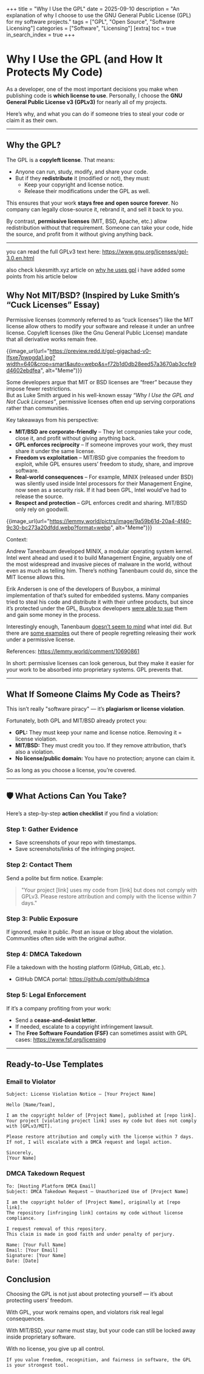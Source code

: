 +++
title = "Why I Use the GPL"
date = 2025-09-10
description = "An explanation of why I choose to use the GNU General Public License (GPL) for my software projects."
tags = ["GPL", "Open Source", "Software Licensing"]
categories = ["Software", "Licensing"]
[extra]
  toc = true
in_search_index = true
+++

# Why I Use the GPL (and How It Protects My Code)

As a developer, one of the most important decisions you make when publishing code is **which license to use**. Personally, I choose the **GNU General Public License v3 (GPLv3)** for nearly all of my projects.  

Here’s why, and what you can do if someone tries to steal your code or claim it as their own.  

---

## Why the GPL?
The GPL is a **copyleft license**. That means:

- Anyone can run, study, modify, and share your code.  
- But if they **redistribute** it (modified or not), they must:  
  - Keep your copyright and license notice.  
  - Release their modifications under the GPL as well.  

This ensures that your work **stays free and open source forever**. No company can legally close-source it, rebrand it, and sell it back to you.  

By contrast, **permissive licenses** (MIT, BSD, Apache, etc.) allow redistribution without that requirement. Someone can take your code, hide the source, and profit from it without giving anything back.  

---

you can read the full GPLv3 text here:
https://www.gnu.org/licenses/gpl-3.0.en.html

also check lukesmith.xyz article on
[why he uses gpl](https://lukesmith.xyz/articles/why-i-use-the-gpl-and-not-cuck-licenses/)
i have added some points from his article below 


## Why Not MIT/BSD? (Inspired by Luke Smith’s “Cuck Licenses” Essay)

Permissive licenses (commonly referred to as “cuck licenses”) like the MIT license allow others to modify your software and release it under an unfree license. Copyleft licenses (like the Gnu General Public License) mandate that all derivative works remain free.



{{image_url(url="https://preview.redd.it/gpl-gigachad-v0-lfsxe7pwpgda1.jpg?width=640&crop=smart&auto=webp&s=f72b1d0db28eed57a3670ab3ccfe9d4602ebdfea", alt="Meme")}}



Some developers argue that MIT or BSD licenses are “freer” because they impose fewer restrictions.  
But as Luke Smith argued in his well-known essay *“Why I Use the GPL and Not Cuck Licenses”*, permissive licenses often end up serving corporations rather than communities.  

Key takeaways from his perspective:  

- **MIT/BSD are corporate-friendly** – They let companies take your code, close it, and profit without giving anything back.  
- **GPL enforces reciprocity** – If someone improves your work, they must share it under the same license.  
- **Freedom vs exploitation** – MIT/BSD give companies the freedom to exploit, while GPL ensures users’ freedom to study, share, and improve software.  
- **Real-world consequences** – For example, MINIX (released under BSD) was silently used inside Intel processors for their Management Engine, now seen as a security risk. If it had been GPL, Intel would’ve had to release the source.  
- **Respect and protection** – GPL enforces credit and sharing. MIT/BSD only rely on goodwill.  


{{image_url(url="https://lemmy.world/pictrs/image/9a59b61d-20a4-4f40-9c30-bc273a20dfdd.webp?format=webp", alt="Meme")}}

Context:

Andrew Tanenbaum developed MINIX, a modular operating system kernel. Intel went ahead and used it to build Management Engine, arguably one of the most widespread and invasive pieces of malware in the world, without even as much as telling him. There’s nothing Tanenbaum could do, since the MIT license allows this.

Erik Andersen is one of the developers of Busybox, a minimal implementation of that’s suited for embedded systems. Many companies tried to steal his code and distribute it with their unfree products, but since it’s protected under the GPL, Busybox developers [were able to sue](https://en.wikipedia.org/wiki/BusyBox#GPL_lawsuits) them and gain some money in the process.

Interestingly enough, Tanenbaum [doesn’t seem to mind](https://www.cs.vu.nl/~ast/intel/) what intel did. But there are [some examples](https://donatstudios.com/License-Grumbles) out there of people regretting releasing their work under a permissive license.


References:
https://lemmy.world/comment/10690861

In short: permissive licenses can look generous, but they make it easier for your work to be absorbed into proprietary systems. GPL prevents that.  

---

## What If Someone Claims My Code as Theirs?
This isn’t really "software piracy" — it’s **plagiarism or license violation**.  

Fortunately, both GPL and MIT/BSD already protect you:

- **GPL:** They must keep your name and license notice. Removing it = license violation.  
- **MIT/BSD:** They must credit you too. If they remove attribution, that’s also a violation.  
- **No license/public domain:** You have no protection; anyone can claim it.  

So as long as you choose a license, you’re covered.  

---

## 🛡️ What Actions Can You Take?

Here’s a step-by-step **action checklist** if you find a violation:  

### Step 1: Gather Evidence
- Save screenshots of your repo with timestamps.  
- Save screenshots/links of the infringing project.  

### Step 2: Contact Them
Send a polite but firm notice. Example:

> "Your project [link] uses my code from [link] but does not comply with GPLv3. Please restore attribution and comply with the license within 7 days."

### Step 3: Public Exposure
If ignored, make it public. Post an issue or blog about the violation. Communities often side with the original author.  

### Step 4: DMCA Takedown
File a takedown with the hosting platform (GitHub, GitLab, etc.).  
- GitHub DMCA portal: https://github.com/github/dmca  

### Step 5: Legal Enforcement
If it’s a company profiting from your work:  
- Send a **cease-and-desist letter**.  
- If needed, escalate to a copyright infringement lawsuit.  
- The **Free Software Foundation (FSF)** can sometimes assist with GPL cases: https://www.fsf.org/licensing  

---

## Ready-to-Use Templates

### Email to Violator
```text
Subject: License Violation Notice – [Your Project Name]

Hello [Name/Team],

I am the copyright holder of [Project Name], published at [repo link].  
Your project [violating project link] uses my code but does not comply with [GPLv3/MIT].  

Please restore attribution and comply with the license within 7 days.  
If not, I will escalate with a DMCA request and legal action.  

Sincerely,  
[Your Name]
```
### DMCA Takedown Request
```text
To: [Hosting Platform DMCA Email]
Subject: DMCA Takedown Request – Unauthorized Use of [Project Name]

I am the copyright holder of [Project Name], originally at [repo link].  
The repository [infringing link] contains my code without license compliance.  

I request removal of this repository.  
This claim is made in good faith and under penalty of perjury.  

Name: [Your Full Name]  
Email: [Your Email]  
Signature: [Your Name]
Date: [Date]
```
## Conclusion

Choosing the GPL is not just about protecting yourself — it’s about protecting users’ freedom.

With GPL, your work remains open, and violators risk real legal consequences.

With MIT/BSD, your name must stay, but your code can still be locked away inside proprietary software.

With no license, you give up all control.

```
If you value freedom, recognition, and fairness in software, the GPL is your strongest tool.
```


